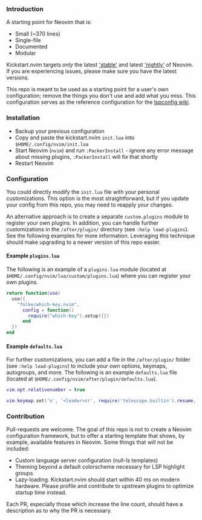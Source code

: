 ### Introduction

A starting point for Neovim that is:

* Small (~370 lines)
* Single-file
* Documented
* Modular

Kickstart.nvim targets *only* the latest ['stable'](https://github.com/neovim/neovim/releases/tag/stable) and latest ['nightly'](https://github.com/neovim/neovim/releases/tag/nightly) of Neovim. If you are experiencing issues, please make sure you have the latest versions.

This repo is meant to be used as a starting point for a user's own configuration; remove the things you don't use and add what you miss. This configuration serves as the reference configuration for the [lspconfig wiki](https://github.com/neovim/nvim-lspconfig/wiki).

### Installation

* Backup your previous configuration
* Copy and paste the kickstart.nvim `init.lua` into `$HOME/.config/nvim/init.lua`
* Start Neovim (`nvim`) and run `:PackerInstall` - ignore any error message about missing plugins, `:PackerInstall` will fix that shortly
* Restart Neovim

### Configuration

You could directly modify the `init.lua` file with your personal customizations. This option is the most straightforward, but if you update your config from this repo, you may need to reapply your changes.

An alternative approach is to create a separate `custom.plugins` module to register your own plugins. In addition, you can handle further customizations in the `/after/plugin/` directory (see `:help load-plugins`). See the following examples for more information. Leveraging this technique should make upgrading to a newer version of this repo easier. 

#### Example `plugins.lua`

The following is an example of a `plugins.lua` module (located at `$HOME/.config/nvim/lua/custom/plugins.lua`) where you can register your own plugins. 

```lua
return function(use)
  use({
    "folke/which-key.nvim",
      config = function()
        require("which-key").setup({})
      end
  })
end
```

#### Example `defaults.lua`

For further customizations, you can add a file in the `/after/plugin/` folder (see `:help load-plugins`) to include your own options, keymaps, autogroups, and more. The following is an example `defaults.lua` file (located at `$HOME/.config/nvim/after/plugin/defaults.lua`).

```lua
vim.opt.relativenumber = true

vim.keymap.set('n', '<leader>sr', require('telescope.builtin').resume, { desc = '[S]earch [R]esume' })
```

### Contribution

Pull-requests are welcome. The goal of this repo is not to create a Neovim configuration framework, but to offer a starting template that shows, by example, available features in Neovim. Some things that will not be included:

* Custom language server configuration (null-ls templates)
* Theming beyond a default colorscheme necessary for LSP highlight groups
* Lazy-loading. Kickstart.nvim should start within 40 ms on modern hardware. Please profile and contribute to upstream plugins to optimize startup time instead.

Each PR, especially those which increase the line count, should have a description as to why the PR is necessary.
